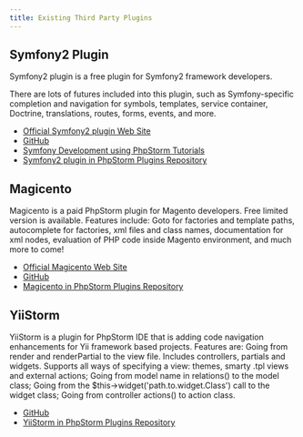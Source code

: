 ```yaml
---
title: Existing Third Party Plugins
---
```


## Symfony2 Plugin

Symfony2 plugin is a free plugin for Symfony2 framework developers.

There are lots of futures included into this plugin, such as Symfony-specific completion and navigation for symbols, templates, service container, Doctrine, translations, routes, forms, events, and more.

* [Official Symfony2 plugin Web Site](http://symfony2-plugin.espend.de/)
* [GitHub](https://github.com/Haehnchen/idea-php-symfony2-plugin)
* [Symfony Development using PhpStorm Tutorials](https://confluence.jetbrains.com/display/PhpStorm/Symfony+Development+using+PhpStorm)
* [Symfony2 plugin in PhpStorm Plugins Repository](https://plugins.jetbrains.com/plugin/7219?pr=phpStorm)

## Magicento

Magicento is a paid PhpStorm plugin for Magento developers. Free limited version is available.
Features include: Goto for factories and template paths, autocomplete for factories, xml files and class names, documentation for xml nodes, evaluation of PHP code inside Magento environment, and much more to come!

* [Official Magicento Web Site](http://magicento.com/)
* [GitHub](https://github.com/enriquepiatti/Magicento)
* [Magicento in PhpStorm Plugins Repository](https://plugins.jetbrains.com/plugin/7089-magicento)

## YiiStorm

YiiStorm is a plugin for PhpStorm IDE that is adding code navigation enhancements for Yii framework based projects.
Features are: Going from render and renderPartial to the view file. Includes controllers, partials and widgets. Supports all ways of specifying a view: themes, smarty .tpl views and external actions; Going from model name in relations() to the model class; Going from the $this->widget('path.to.widget.Class') call to the widget class; Going from controller actions() to action class.

* [GitHub](https://github.com/cmazx/yiistorm)
* [YiiStorm in PhpStorm Plugins Repository](https://plugins.jetbrains.com/plugin/7182-yiistorm)

